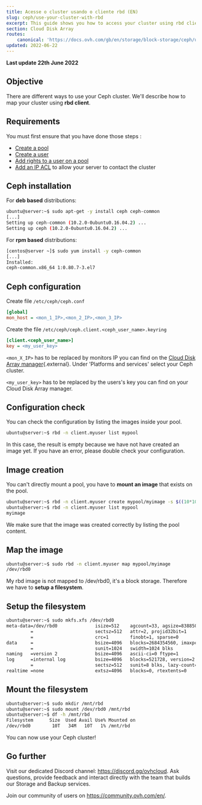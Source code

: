 ```yaml
---
title: Acesse o cluster usando o cliente rbd (EN)
slug: ceph/use-your-cluster-with-rbd
excerpt: This guide shows you how to access your cluster using rbd client.
section: Cloud Disk Array
routes:
    canonical: 'https://docs.ovh.com/gb/en/storage/block-storage/ceph/use-your-cluster-with-rbd/'
updated: 2022-06-22
---
```


**Last update 22th June 2022**

## Objective

There are different ways to use your Ceph cluster. We'll describe how to map your cluster using **rbd client**.

## Requirements

You must first ensure that you have done those steps :

- [Create a pool](https://docs.ovh.com/pt/storage/block-storage/ceph/create-a-pool/)
- [Create a user](https://docs.ovh.com/pt/storage/block-storage/ceph/create-a-user/)
- [Add rights to a user on a pool](https://docs.ovh.com/pt/storage/block-storage/ceph/change-user-rights/)
- [Add an IP ACL](https://docs.ovh.com/pt/storage/block-storage/ceph/create-an-ip-acl/) to allow your server to contact the cluster


## Ceph installation
For **deb based** distributions:


```bash
ubuntu@server:~$ sudo apt-get -y install ceph ceph-common
[...]
Setting up ceph-common (10.2.0-0ubuntu0.16.04.2) ...
Setting up ceph (10.2.0-0ubuntu0.16.04.2) ...
```

For **rpm based** distributions:


```bash
[centos@server ~]$ sudo yum install -y ceph-common
[...]
Installed:
ceph-common.x86_64 1:0.80.7-3.el7
```


## Ceph configuration
Create file `/etc/ceph/ceph.conf`


```ini
[global]
mon_host = <mon_1_IP>,<mon_2_IP>,<mon_3_IP>
```

Create the file `/etc/ceph/ceph.client.<ceph_user_name>.keyring`


```ini
[client.<ceph_user_name>]
key = <my_user_key>
```

`<mon_X_IP>` has to be replaced by monitors IP you can find on the [Cloud Disk Array manager](https://ca.ovh.com/manager/){.external}. Under 'Platforms and services' select your Ceph cluster.

`<my_user_key>` has to be replaced by the users's key you can find on your Cloud Disk Array manager.


## Configuration check
You can check the configuration by listing the images inside your pool.


```bash
ubuntu@server:~$ rbd -n client.myuser list mypool
```

In this case, the result is empty because we have not have created an image yet. If you have an error, please double check your configuration.


## Image creation
You can't directly mount a pool, you have to **mount an image** that exists on the pool.


```bash
ubuntu@server:~$ rbd -n client.myuser create mypool/myimage -s $((10*1024*1024)) --image-format 2 --image-feature layering
ubuntu@server:~$ rbd -n client.myuser list mypool
myimage
```

We make sure that the image was created correctly by listing the pool content.


## Map the image

```bash
ubuntu@server:~$ sudo rbd -n client.myuser map mypool/myimage
/dev/rbd0
```

My rbd image is not mapped to /dev/rbd0, it's a block storage. Therefore we have to **setup a filesystem**.


## Setup the filesystem

```bash
ubuntu@server:~$ sudo mkfs.xfs /dev/rbd0
meta-data=/dev/rbd0              isize=512    agcount=33, agsize=83885056 blks
         =                       sectsz=512   attr=2, projid32bit=1
         =                       crc=1        finobt=1, sparse=0
data     =                       bsize=4096   blocks=2684354560, imaxpct=5
         =                       sunit=1024   swidth=1024 blks
naming   =version 2              bsize=4096   ascii-ci=0 ftype=1
log      =internal log           bsize=4096   blocks=521728, version=2
         =                       sectsz=512   sunit=8 blks, lazy-count=1
realtime =none                   extsz=4096   blocks=0, rtextents=0
```


## Mount the filesystem

```bash
ubuntu@server:~$ sudo mkdir /mnt/rbd
ubuntu@server:~$ sudo mount /dev/rbd0 /mnt/rbd
ubuntu@server:~$ df -h /mnt/rbd
Filesystem      Size  Used Avail Use% Mounted on
/dev/rbd0        10T   34M   10T   1% /mnt/rbd
```

You can now use your Ceph cluster!

## Go further

Visit our dedicated Discord channel: <https://discord.gg/ovhcloud>. Ask questions, provide feedback and interact directly with the team that builds our Storage and Backup services.

Join our community of users on <https://community.ovh.com/en/>.
